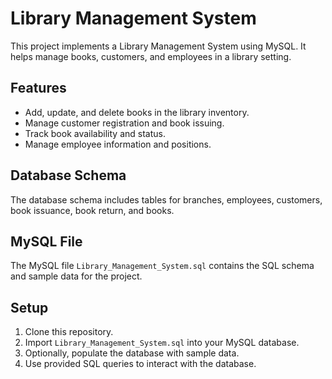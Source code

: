 # Library Management System

This project implements a Library Management System using MySQL. It helps manage books, customers, and employees in a library setting.

## Features

- Add, update, and delete books in the library inventory.
- Manage customer registration and book issuing.
- Track book availability and status.
- Manage employee information and positions.

## Database Schema

The database schema includes tables for branches, employees, customers, book issuance, book return, and books.

## MySQL File

The MySQL file `Library_Management_System.sql` contains the SQL schema and sample data for the project.

## Setup

1. Clone this repository.
2. Import `Library_Management_System.sql` into your MySQL database.
3. Optionally, populate the database with sample data.
4. Use provided SQL queries to interact with the database.
